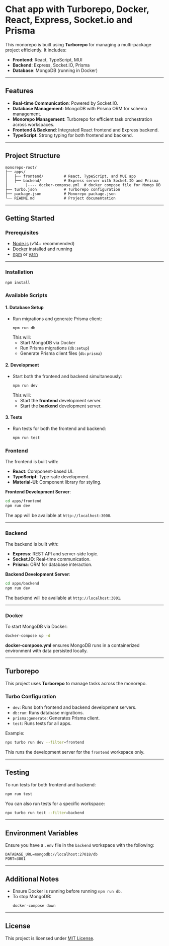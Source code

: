 # **Chat app with Turborepo, Docker, React, Express, Socket.io and Prisma**

This monorepo is built using **Turborepo** for managing a multi-package project efficiently. It includes:

- **Frontend**: React, TypeScript, MUI
- **Backend**: Express, Socket.IO, Prisma
- **Database**: MongoDB (running in Docker)

---

## **Features**
- **Real-time Communication**: Powered by Socket.IO.
- **Database Management**: MongoDB with Prisma ORM for schema management.
- **Monorepo Management**: Turborepo for efficient task orchestration across workspaces.
- **Frontend & Backend**: Integrated React frontend and Express backend.
- **TypeScript**: Strong typing for both frontend and backend.

---

## **Project Structure**
```
monorepo-root/
├── apps/
│   ├── frontend/         # React, TypeScript, and MUI app
│   ├── backend/          # Express server with Socket.IO and Prisma
|        |---- docker-compose.yml  # docker compose file for Mongo DB
├── turbo.json            # Turborepo configuration
├── package.json          # Monorepo package.json
└── README.md             # Project documentation
```

---

## **Getting Started**

### **Prerequisites**
- [Node.js](https://nodejs.org/) (v14+ recommended)
- [Docker](https://www.docker.com/) installed and running
- [npm](https://www.npmjs.com/) or [yarn](https://yarnpkg.com/)

---

### **Installation**

   ```bash
   npm install
   ```

### **Available Scripts**

#### **1. Database Setup**
- Run migrations and generate Prisma client:
  ```bash
  npm run db
  ```
  This will:
  - Start MongoDB via Docker
  - Run Prisma migrations (`db:setup`)
  - Generate Prisma client files (`db:prisma`)

#### **2. Development**
- Start both the frontend and backend simultaneously:
  ```bash
  npm run dev
  ```
  This will:
  - Start the **frontend** development server.
  - Start the **backend** development server.

#### **3. Tests**
- Run tests for both the frontend and backend:
  ```bash
  npm run test
  ```

### **Frontend**
The frontend is built with:
- **React**: Component-based UI.
- **TypeScript**: Type-safe development.
- **Material-UI**: Component library for styling.

**Frontend Development Server**:
```bash
cd apps/frontend
npm run dev
```

The app will be available at `http://localhost:3000`.

---

### **Backend**
The backend is built with:
- **Express**: REST API and server-side logic.
- **Socket.IO**: Real-time communication.
- **Prisma**: ORM for database interaction.

**Backend Development Server**:
```bash
cd apps/backend
npm run dev
```

The backend will be available at `http://localhost:3001`.

---

### **Docker**
To start MongoDB via Docker:
```bash
docker-compose up -d
```

**docker-compose.yml** ensures MongoDB runs in a containerized environment with data persisted locally.

---

## **Turborepo**
This project uses **Turborepo** to manage tasks across the monorepo.

### **Turbo Configuration**
- `dev`: Runs both frontend and backend development servers.
- `db:run`: Runs database migrations.
- `prisma:generate`: Generates Prisma client.
- `test`: Runs tests for all apps.

Example:
```bash
npx turbo run dev --filter=frontend
```
This runs the development server for the `frontend` workspace only.

---

## **Testing**
To run tests for both frontend and backend:
```bash
npm run test
```

You can also run tests for a specific workspace:
```bash
npx turbo run test --filter=backend
```

---

## **Environment Variables**
Ensure you have a `.env` file in the `backend` workspace with the following:
```env
DATABASE_URL=mongodb://localhost:27018/db
PORT=3001
```

---

## **Additional Notes**
- Ensure Docker is running before running `npm run db`.
- To stop MongoDB:
  ```bash
  docker-compose down
  ```

---

## **License**
This project is licensed under [MIT License](LICENSE).
